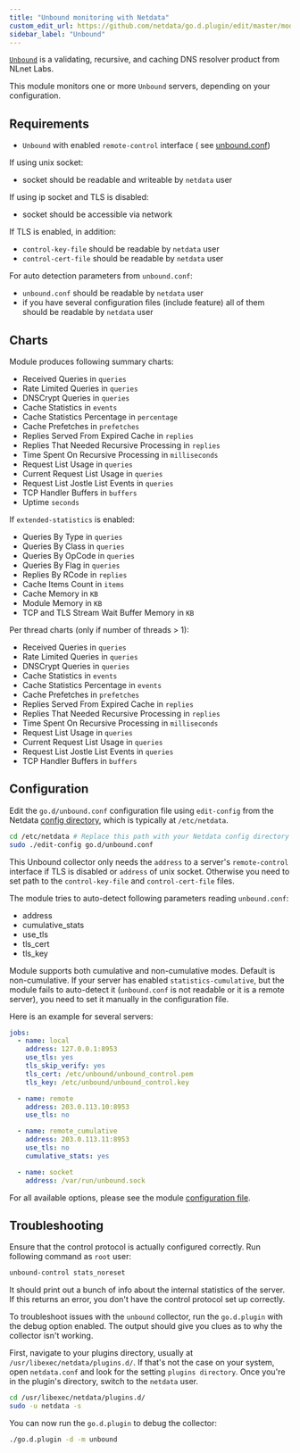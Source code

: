 ```yaml
---
title: "Unbound monitoring with Netdata"
custom_edit_url: https://github.com/netdata/go.d.plugin/edit/master/modules/unbound/README.md
sidebar_label: "Unbound"
---
```




[`Unbound`](https://nlnetlabs.nl/projects/unbound/about/) is a validating, recursive, and caching DNS resolver product
from NLnet Labs.

This module monitors one or more `Unbound` servers, depending on your configuration.

## Requirements

- `Unbound` with enabled `remote-control` interface (
  see [unbound.conf](https://nlnetlabs.nl/documentation/unbound/unbound.conf))

If using unix socket:

- socket should be readable and writeable by `netdata` user

If using ip socket and TLS is disabled:

- socket should be accessible via network

If TLS is enabled, in addition:

- `control-key-file` should be readable by `netdata` user
- `control-cert-file` should be readable by `netdata` user

For auto detection parameters from `unbound.conf`:

- `unbound.conf` should be readable by `netdata` user
- if you have several configuration files (include feature) all of them should be readable by `netdata` user

## Charts

Module produces following summary charts:

- Received Queries in `queries`
- Rate Limited Queries in `queries`
- DNSCrypt Queries in `queries`
- Cache Statistics in `events`
- Cache Statistics Percentage in `percentage`
- Cache Prefetches in `prefetches`
- Replies Served From Expired Cache in `replies`
- Replies That Needed Recursive Processing in `replies`
- Time Spent On Recursive Processing in `milliseconds`
- Request List Usage in `queries`
- Current Request List Usage in `queries`
- Request List Jostle List Events in `queries`
- TCP Handler Buffers in `buffers`
- Uptime `seconds`

If `extended-statistics` is enabled:

- Queries By Type in `queries`
- Queries By Class in `queries`
- Queries By OpCode in `queries`
- Queries By Flag in `queries`
- Replies By RCode in `replies`
- Cache Items Count in `items`
- Cache Memory in `KB`
- Module Memory in `KB`
- TCP and TLS Stream Wait Buffer Memory in `KB`

Per thread charts (only if number of threads > 1):

- Received Queries in `queries`
- Rate Limited Queries in `queries`
- DNSCrypt Queries in `queries`
- Cache Statistics in `events`
- Cache Statistics Percentage in `events`
- Cache Prefetches in `prefetches`
- Replies Served From Expired Cache in `replies`
- Replies That Needed Recursive Processing in `replies`
- Time Spent On Recursive Processing in `milliseconds`
- Request List Usage in `queries`
- Current Request List Usage in `queries`
- Request List Jostle List Events in `queries`
- TCP Handler Buffers in `buffers`

## Configuration

Edit the `go.d/unbound.conf` configuration file using `edit-config` from the
Netdata [config directory](/docs/configure/nodes), which is typically at `/etc/netdata`.

```bash
cd /etc/netdata # Replace this path with your Netdata config directory
sudo ./edit-config go.d/unbound.conf
```

This Unbound collector only needs the `address` to a server's `remote-control` interface if TLS is disabled or `address`
of unix socket. Otherwise you need to set path to the `control-key-file` and `control-cert-file` files.

The module tries to auto-detect following parameters reading `unbound.conf`:

- address
- cumulative_stats
- use_tls
- tls_cert
- tls_key

Module supports both cumulative and non-cumulative modes. Default is non-cumulative. If your server has enabled
`statistics-cumulative`, but the module fails to auto-detect it (`unbound.conf` is not readable or it is a remote
server), you need to set it manually in the configuration file.

Here is an example for several servers:

```yaml
jobs:
  - name: local
    address: 127.0.0.1:8953
    use_tls: yes
    tls_skip_verify: yes
    tls_cert: /etc/unbound/unbound_control.pem
    tls_key: /etc/unbound/unbound_control.key

  - name: remote
    address: 203.0.113.10:8953
    use_tls: no

  - name: remote_cumulative
    address: 203.0.113.11:8953
    use_tls: no
    cumulative_stats: yes

  - name: socket
    address: /var/run/unbound.sock
```

For all available options, please see the
module [configuration file](https://github.com/netdata/go.d.plugin/blob/master/config/go.d/unbound.conf).

## Troubleshooting

Ensure that the control protocol is actually configured correctly. Run following command as `root` user:

```bash
unbound-control stats_noreset
```

It should print out a bunch of info about the internal statistics of the server. If this returns an error, you don't
have the control protocol set up correctly.

To troubleshoot issues with the `unbound` collector, run the `go.d.plugin` with the debug option enabled. The output
should give you clues as to why the collector isn't working.

First, navigate to your plugins directory, usually at `/usr/libexec/netdata/plugins.d/`. If that's not the case on your
system, open `netdata.conf` and look for the setting `plugins directory`. Once you're in the plugin's directory, switch
to the `netdata` user.

```bash
cd /usr/libexec/netdata/plugins.d/
sudo -u netdata -s
```

You can now run the `go.d.plugin` to debug the collector:

```bash
./go.d.plugin -d -m unbound
```
